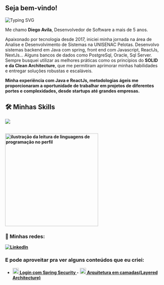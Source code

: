 ## Seja bem-vindo!
<img href="https://git.io/typing-svg"><img src="https://readme-typing-svg.herokuapp.com?pause=1000&random=false&width=435&lines=💻+Desenvolvedor+Java+e+ReactJs." alt="Typing SVG"/>
 <p>Me chamo <b>Diego Avila</b>, Desenvolvedor de Software a mais de 5 anos.</p>
 <p>Apaixonado por tecnologia desde 2017, iniciei minha jornada na área de Analise e Desenvolvimento de Sistemas na UNISENAC Pelotas. Desenvolvo sistemas backend em Java com spring, front end com Javascript, ReactJs, NextJs... Alguns bancos de dados como PostgreSql, Oracle, Sql Server. Sempre busquei utilizar as melhores práticas como os princípios do <b>SOLID e da Clean Architecture</b>, que me permitiram aprimorar minhas habilidades e entregar soluções robustas e escaláveis.</p>
 <p><b>Minha experiência com Java e ReactJs, metodologias ágeis me proporcionaram a oportunidade de trabalhar em projetos de diferentes portes e complexidades, desde startups até grandes empresas.</p>


## 🛠️ Minhas Skills

<p align="left">
  <a href="https://skillicons.dev">
    <img src="https://skillicons.dev/icons?i=java,react,nodejs,spring,docker,unreal,postgres" />
  </a>
</p>
<br>

<div>
  <img height="300em"   src="https://github-readme-stats.vercel.app/api/top-langs/?username=DiegoBorraz&theme=dracula&hide_langs_below=1" alt="ilustração da leitura de linguagens de   programação no perfil"/>
</div>

### 📱 Minhas redes:

<p align="left">
  <a href="https://www.linkedin.com/in/diego-avila-91725b192" title="LinkedIn">
  <img src="https://img.shields.io/badge/-Linkedin-0e76a8?style=flat-square&logo=Linkedin&logoColor=white&link=/" alt="LinkedIn"/></a>
</p>

### E pode aproveitar pra ver alguns conteúdos que eu criei:
- <a href="https://github.com/DiegoBorraz/login-spring-security/blob/master/README.md">
  <img height="20" src="https://raw.githubusercontent.com/jmnote/z-icons/master/svg/java.svg"> Login com Spring Security  
  </a>
  - <a href="https://github.com/DiegoBorraz/arquitetura-camadas/blob/master/README.md">
  <img height="20" src="https://raw.githubusercontent.com/jmnote/z-icons/master/svg/java.svg"> Arquitetura em camadas(Layered Architecture)
  
  </a>
